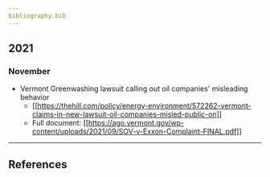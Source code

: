 ```yaml
---
bibliography.bib
---
```


## 2021

### November

* Vermont Greenwashing lawsuit calling out oil companies' misleading behavior
    * [[https://thehill.com/policy/energy-environment/572262-vermont-claims-in-new-lawsuit-oil-companies-misled-public-on]]
    * Full document: [[https://ago.vermont.gov/wp-content/uploads/2021/09/SOV-v-Exxon-Complaint-FINAL.pdf]]

---

## References